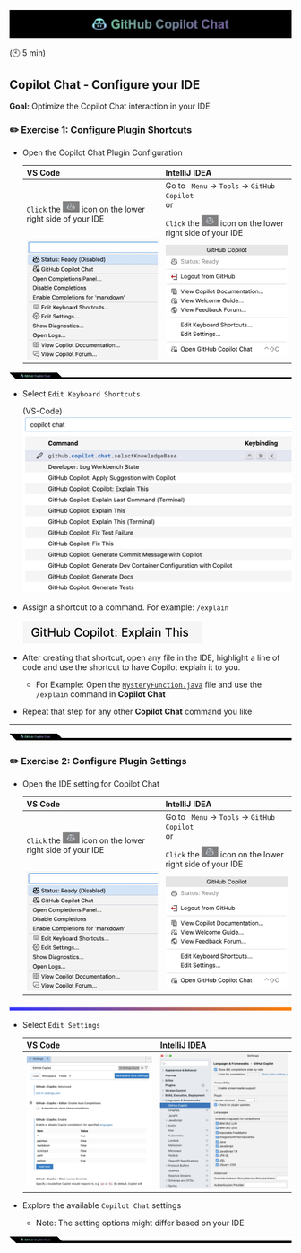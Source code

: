 ![cover](images/copilot-chat-cover-wide.png)

(🕙 5 min)

## Copilot Chat - Configure your IDE

**Goal:** Optimize the Copilot Chat interaction in your IDE

### :pencil2: Exercise 1: Configure Plugin Shortcuts

- Open the Copilot Chat Plugin Configuration

    |VS Code|IntelliJ IDEA|
    |---|---|
    |`Click` the <img style="height:20px; padding-top:10px" src="images/copilot-xs.png"> icon on the lower right side of your IDE|Go to ` Menu` -> `Tools` -> `GitHub Copilot` <br> or <br>`Click` the <img style="height:20px; padding-top:10px" src="images/copilot-xs.png"> icon on the lower right side of your IDE|
    |![config](images/vscode-config.png)|![config](images/intellij-config.png)|

![cover](images/copilot-chat-cover-wide-2.png)

- Select `Edit Keyboard Shortcuts`

    (VS-Code)
  ![shortcuts1](images/vscode-shortcuts.png)


- Assign a shortcut to a command. For example: `/explain`
  
  ![explain](images/vscode-explain-this.png)

- After creating that shortcut, open any file in the IDE, highlight a line of code and use the shortcut to have Copilot explain it to you.
  - For Example: Open the [`MysteryFunction.java`](../demos/sample-code/MysteryFunction.java) file and use the `/explain` command in **Copilot Chat**

- Repeat that step for any other **Copilot Chat** command you like

<hr>

![cover](images/copilot-chat-cover-wide-2.png)

### :pencil2: Exercise 2: Configure Plugin Settings

- Open the IDE setting for Copilot Chat

    |VS Code|IntelliJ IDEA|
    |---|---|
    |`Click` the <img style="height:20px; padding-top:10px" src="images/copilot-xs.png"> icon on the lower right side of your IDE|Go to ` Menu` -> `Tools` -> `GitHub Copilot` <br> or <br>`Click` the <img style="height:20px; padding-top:10px" src="images/copilot-xs.png"> icon on the lower right side of your IDE|
    |![config](images/vscode-config.png)|![config](images/intellij-config.png)|

![cover](images/copilot-chat-cover-wide-3.png)

- Select `Edit Settings`

    |VS Code|IntelliJ IDEA|
    |---|---|
    |![config](images/vscode-settings.png)|![config](images/intellij-settings.png)|

- Explore the available `Copilot Chat` settings
  - Note: The setting options might differ based on your IDE

![cover](images/copilot-chat-cover-wide-2.png)
